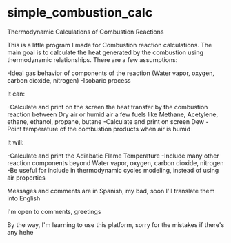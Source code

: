 # simple_combustion_calc
Thermodynamic Calculations of Combustion Reactions

This is a little program I made for Combustion reaction calculations. The main goal is to calculate the heat generated by the combustion using thermodynamic relationships. There are a few assumptions:

-Ideal gas behavior of components of the reaction (Water vapor, oxygen, carbon dioxide, nitrogen)
-Isobaric process

It can:

-Calculate and print on the screen the heat transfer by the combustion reaction between Dry air or humid air a few fuels like Methane, Acetylene, ethane, ethanol, propane, butane
-Calculate and print on screen Dew - Point temperature of the combustion products when air is humid

It will:

-Calculate and print the Adiabatic Flame Temperature
-Include many other reaction components beyond Water vapor, oxygen, carbon dioxide, nitrogen
-Be useful for include in thermodynamic cycles modeling, instead of using air properties

Messages and comments are in Spanish, my bad, soon I'll translate them into English

I'm open to comments, greetings

By the way, I'm learning to use this platform, sorry for the mistakes if there's any hehe
